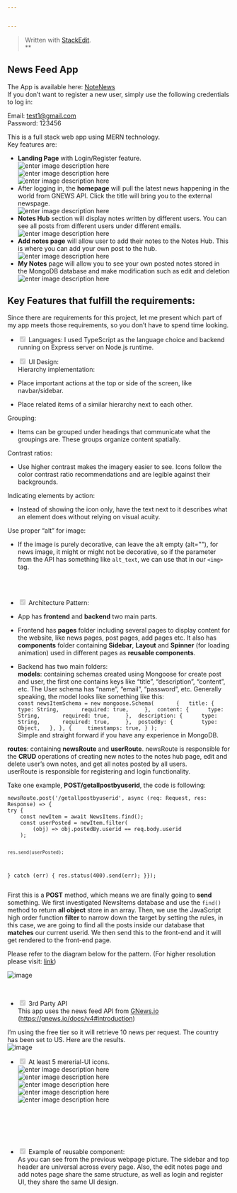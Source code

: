 ```yaml
---


---
```


<blockquote>
<p>Written with <a href="https://stackedit.io/">StackEdit</a>.<br>
**</p>
</blockquote>
<h2 id="news-feed-app">News Feed App</h2>
<p>The App is available here: <a href="https://newsnote.netlify.app/">NoteNews</a><br>
If you don’t want to register a new user, simply use the following credentials to log in:</p>
<p>Email: <a href="mailto:test1@gmail.com">test1@gmail.com</a><br>
Password: 123456</p>
<p>This is a full stack web app using MERN technology.<br>
Key features are:</p>
<ul>
<li><strong>Landing Page</strong> with Login/Register feature.<br>
<img src="https://i.imgur.com/uwBvWNw.gif" alt="enter image description here"><br>
<img src="https://i.imgur.com/w27S1wM.png" alt="enter image description here"><br>
<img src="https://i.imgur.com/p3rn7l9.png" alt="enter image description here"></li>
<li>After logging in, the <strong>homepage</strong> will pull the latest news happening in the world from GNEWS API. Click the title will bring you to the external newspage.<br>
<img src="https://i.imgur.com/X10Lmky.png" alt="enter image description here"></li>
<li><strong>Notes Hub</strong> section will display notes written by different users. You can see all posts from different users under different emails.<br>
<img src="https://i.imgur.com/7uzOp9r.png" alt="enter image description here"></li>
<li><strong>Add notes page</strong> will allow user to add their notes to the Notes Hub. This is where you can add your own post to the hub.<br>
<img src="https://i.imgur.com/SP051Mc.png" alt="enter image description here"></li>
<li><strong>My Notes</strong> page will allow you to see your own posted notes stored in the MongoDB database and make modification such as edit and deletion<br>
<img src="https://i.imgur.com/WUV4QF8.png" alt="enter image description here"></li>
</ul>
<h2 id="key-features-that-fulfill-the-requirements">Key Features that fulfill the requirements:</h2>
<p>Since there are requirements for this project, let me present which part of my app meets those requirements, so you don’t have to spend time looking.</p>
<ul>
<li class="task-list-item">
<p><input type="checkbox" class="task-list-item-checkbox" checked="true" disabled=""> Languages: I used TypeScript as the language choice and backend running on Express server on Node.js runtime.</p>
</li>
<li class="task-list-item">
<p><input type="checkbox" class="task-list-item-checkbox" checked="true" disabled=""> UI Design:<br>
Hierarchy implementation:</p>
</li>
<li>
<p>Place important actions at the top or side of the screen, like navbar/sidebar.</p>
</li>
<li>
<p>Place related items of a similar hierarchy next to each other.</p>
</li>
</ul>
<p>Grouping:</p>
<ul>
<li>Items can be grouped under headings that communicate what the groupings are. These groups organize content spatially.</li>
</ul>
<p>Contrast ratios:</p>
<ul>
<li>Use higher contrast makes the imagery easier to see. Icons follow the color contrast ratio recommendations and are legible against their backgrounds.</li>
</ul>
<p>Indicating elements by action:</p>
<ul>
<li>Instead of showing the icon only, have the text next to it describes what an element does without relying on visual acuity.</li>
</ul>
<p>Use proper “alt” for image:</p>
<ul>
<li>If the image is purely decorative, can leave the alt empty (alt=""), for news image, it might or might not be decorative, so if the parameter from the API has something like <code>alt_text</code>, we can use that in our <code>&lt;img&gt;</code> tag.</li>
</ul>
<br>
<br>
<ul>
<li class="task-list-item">
<p><input type="checkbox" class="task-list-item-checkbox" checked="true" disabled=""> Architecture Pattern:</p>
</li>
<li>
<p>App has <strong>frontend</strong> and <strong>backend</strong> two main parts.</p>
</li>
<li>
<p>Frontend has <strong>pages</strong> folder including several pages to display content for the website, like news pages, post pages, add pages etc. It also has <strong>components</strong> folder containing <strong>Sidebar</strong>, <strong>Layout</strong> and <strong>Spinner</strong> (for loading animation) used in different pages as <strong>reusable components</strong>.</p>
</li>
<li>
<p>Backend has two main folders:<br>
<strong>models</strong>: containing schemas created using Mongoose for create post and user, the first one contains keys like “title”, “description”, “content”, etc. The User schema has “name”, “email”, “password”, etc. Generally speaking, the model looks like something like this:<br>
<code>const newsItemSchema = new mongoose.Schema( 		{ 	title: { 		type: String, 		required: true, 	}, 	content: { 		type: String, 		required: true, 	}, 	description: { 		type: String, 		required: true, 	}, 	postedBy: { 		type: Object, 	}, }, { 	timestamps: true, } );</code><br>
Simple and straight forward if you have any experience in MongoDB.</p>
</li>
</ul>
<p><strong>routes</strong>: containing <strong>newsRoute</strong> and <strong>userRoute</strong>. newsRoute is responsible for the <strong>CRUD</strong> operations of creating new notes to the notes hub page, edit and delete user’s own notes, and get all notes posted by all users.<br>
userRoute is responsible for registering and login functionality.</p>
<p>Take one example, <strong>POST/getallpostbyuserid</strong>, the code is following:</p>
<pre><code>newsRoute.post('/getallpostbyuserid', async (req: Request, res: Response) =&gt; {
try {
	const newItem = await NewsItems.find();
	const userPosted = newItem.filter(
		(obj) =&gt; obj.postedBy.userid == req.body.userid
	);

	res.send(userPosted);
} catch (err) {
	res.status(400).send(err);
}});
</code></pre>
<p>First this is a <strong>POST</strong> method, which means we are finally going to <strong>send</strong> something. We first investigated NewsItems database and use the <code>find()</code> method to return <strong>all object</strong> store in an array. Then, we use the JavaScript high order function <strong>filter</strong> to narrow down the target by setting the rules, in this case, we are going to find all the posts inside our database that <strong>matches</strong> our current userid. We then send this to the front-end and it will get rendered to the front-end page.</p>
<p>Please refer to the diagram below for the pattern. (For higher resolution please visit: <a href="https://drive.google.com/file/d/1W5talZAwembN65RcU1DDmTFSBpxgUSZN/view?usp=sharing">link</a>)</p>
<p><img src="https://i.imgur.com/sM0IGkZ.png" alt="image"></p>
<br>
<ul>
<li class="task-list-item"><input type="checkbox" class="task-list-item-checkbox" checked="true" disabled=""> 3rd Party API<br>
This app uses the news feed API from <a href="http://GNews.io">GNews.io</a> (<a href="https://gnews.io/docs/v4#introduction">https://gnews.io/docs/v4#introduction</a>)</li>
</ul>
<p>I’m using the free tier so it will retrieve 10 news per request. The country has been set to US. Here are the results.<br>
<img src="https://i.imgur.com/X10Lmky.png" alt="image"></p>
<ul>
<li class="task-list-item">
<p><input type="checkbox" class="task-list-item-checkbox" checked="true" disabled=""> At least 5 mererial-UI icons.<br>
<img src="https://i.imgur.com/JsaQjZT.png" alt="enter image description here"><br>
<img src="https://i.imgur.com/efsuHRE.png" alt="enter image description here"><br>
<img src="https://i.imgur.com/3YNxc5d.png" alt="enter image description here"><br>
<img src="https://i.imgur.com/o5iabQP.png" alt="enter image description here"><br>
<img src="https://i.imgur.com/QMtCwW0.png" alt="enter image description here"><br>
<br><br>
<br><br>
<br></p>
</li>
<li class="task-list-item">
<p><input type="checkbox" class="task-list-item-checkbox" checked="true" disabled=""> Example of reusable component:<br>
As you can see from the previous webpage picture. The sidebar and top header are universal across every page. Also, the edit notes page and add notes page share the same structure, as well as login and register UI, they share the same UI design.</p>
</li>
</ul>

